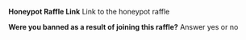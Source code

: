 ﻿---
name: Honeypot Report
about: Found a honeypot raffle that Scraps didn't avoid? Report it here so that we can avoid them in the future!
title: ''
labels: honeypot
assignees: depthbomb

---

**Honeypot Raffle Link**
Link to the honeypot raffle

**Were you banned as a result of joining this raffle?**
Answer yes or no
